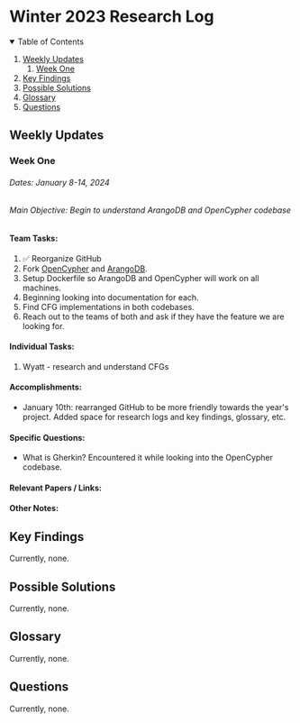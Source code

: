 <!-- 
✅ - complete
⏰ - in progress
❌ - struggle / cannot complete
-->

# Winter 2023 Research Log

<!-- TABLE OF CONTENTS -->
<details open="open">
  <summary>Table of Contents</summary>
  <ol>
    <li>
      <a href="#weekly-updates">Weekly Updates</a>
      <ol>
        <li><a href="#week-one">Week One</a></li>
      </ol>
    </li>
    <li><a href="#key-findings">Key Findings</a></li>
    <li><a href="#possible-solutions">Possible Solutions</a></li>
    <li><a href="#glossary">Glossary</a></li>
    <li><a href="#questions">Questions</a></li>
  </ol>
</details>

<!-- Weekly Updates -->
## Weekly Updates
### Week One

###### *Dates:* January 8-14, 2024

###### *Main Objective:* Begin to understand ArangoDB and OpenCypher codebase

#### Team Tasks:
1. ✅ Reorganize GitHub
2. Fork [OpenCypher](https://github.com/opencypher/openCypher) and [ArangoDB](https://github.com/arangodb/arangodb).
3. Setup Dockerfile so ArangoDB and OpenCypher will work on all machines. 
4. Beginning looking into documentation for each. 
5. Find CFG implementations in both codebases. 
6. Reach out to the teams of both and ask if they have the feature we are looking for. 

#### Individual Tasks:
1. Wyatt - research and understand CFGs

#### Accomplishments:
- January 10th: rearranged GitHub to be more friendly towards the year's project. Added space for research logs and key findings, glossary, etc.

#### Specific Questions:
- What is Gherkin? Encountered it while looking into the OpenCypher codebase.

#### Relevant Papers / Links:

#### Other Notes:

<!-- Key Findings -->
## Key Findings
Currently, none.

<!-- Possible Solutions -->
## Possible Solutions
Currently, none.

<!-- Glossary -->
## Glossary
Currently, none.

<!-- Questions -->
## Questions
Currently, none.